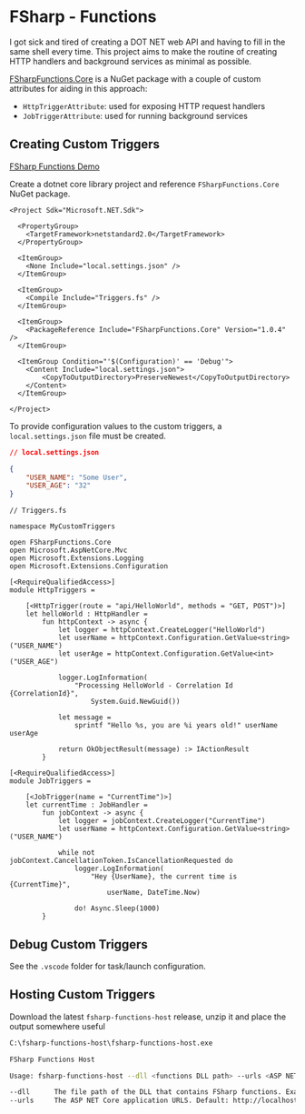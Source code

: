 # FSharp - Functions

I got sick and tired of creating a DOT NET web API and having to fill in the same shell every time. This project aims to make the routine of creating HTTP handlers and background services as minimal as possible.

[FSharpFunctions.Core](https://www.nuget.org/packages/FSharpFunctions.Core/1.0.2) is a NuGet package with a couple of custom attributes for aiding in this approach:

* `HttpTriggerAttribute`: used for exposing HTTP request handlers
* `JobTriggerAttribute`: used for running background services

## Creating Custom Triggers

[FSharp Functions Demo](https://github.com/AlbertoDePena/FSharpFunctions/tree/master/FSharpFunctions.Demo)

Create a dotnet core library project and reference `FSharpFunctions.Core` NuGet package. 

```fsproj
<Project Sdk="Microsoft.NET.Sdk">

  <PropertyGroup>
    <TargetFramework>netstandard2.0</TargetFramework>
  </PropertyGroup>

  <ItemGroup>
    <None Include="local.settings.json" />
  </ItemGroup>

  <ItemGroup>
    <Compile Include="Triggers.fs" />
  </ItemGroup>

  <ItemGroup>
    <PackageReference Include="FSharpFunctions.Core" Version="1.0.4" />
  </ItemGroup>

  <ItemGroup Condition="'$(Configuration)' == 'Debug'">
    <Content Include="local.settings.json">
        <CopyToOutputDirectory>PreserveNewest</CopyToOutputDirectory>
    </Content>
  </ItemGroup>

</Project>
```

To provide configuration values to the custom triggers, a `local.settings.json` file must be created.

```JSON
// local.settings.json

{
    "USER_NAME": "Some User",
    "USER_AGE": "32"
}
```

```F#
// Triggers.fs

namespace MyCustomTriggers

open FSharpFunctions.Core
open Microsoft.AspNetCore.Mvc
open Microsoft.Extensions.Logging
open Microsoft.Extensions.Configuration

[<RequireQualifiedAccess>]
module HttpTriggers =

    [<HttpTrigger(route = "api/HelloWorld", methods = "GET, POST")>]
    let helloWorld : HttpHandler =
        fun httpContext -> async {
            let logger = httpContext.CreateLogger("HelloWorld")
            let userName = httpContext.Configuration.GetValue<string>("USER_NAME")
            let userAge = httpContext.Configuration.GetValue<int>("USER_AGE")

            logger.LogInformation(
                "Processing HelloWorld - Correlation Id {CorrelationId}", 
                    System.Guid.NewGuid())

            let message =
                sprintf "Hello %s, you are %i years old!" userName userAge

            return OkObjectResult(message) :> IActionResult
        }

[<RequireQualifiedAccess>]
module JobTriggers =

    [<JobTrigger(name = "CurrentTime")>]
    let currentTime : JobHandler =
        fun jobContext -> async {
            let logger = jobContext.CreateLogger("CurrentTime")
            let userName = httpContext.Configuration.GetValue<string>("USER_NAME")

            while not jobContext.CancellationToken.IsCancellationRequested do
                logger.LogInformation(
                    "Hey {UserName}, the current time is {CurrentTime}", 
                        userName, DateTime.Now)

                do! Async.Sleep(1000)
        }
```

## Debug Custom Triggers

See the `.vscode` folder for task/launch configuration.

## Hosting Custom Triggers

Download the latest `fsharp-functions-host` release, unzip it and place the output somewhere useful

```bash
C:\fsharp-functions-host\fsharp-functions-host.exe

FSharp Functions Host

Usage: fsharp-functions-host --dll <functions DLL path> --urls <ASP NET Core URLS>

--dll      The file path of the DLL that contains FSharp functions. Example: .\MyFunctions.dll
--urls     The ASP NET Core application URLS. Default: http://localhost:5000
```
